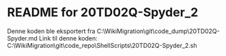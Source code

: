 # README for 20TD02Q-Spyder_2
Denne koden ble eksportert fra C:\WikiMigration\git\code_dump\20TD02Q-Spyder.md
Link til denne koden: C:\WikiMigration\git\code_repo\ShellScripts\20TD02Q-Spyder_2.sh

